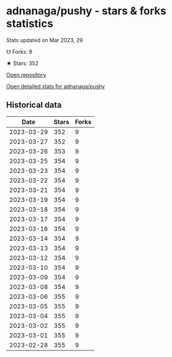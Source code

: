 # adnanaga/pushy - stars & forks statistics

Stats updated on Mar 2023, 29

☋ Forks: 9

★ Stars: 352

[Open repository](https://github.com/adnanaga/pushy)

[Open detailed stats for adnanaga/pushy](https://reviewgithub.com/rep/adnanaga/pushy)

## Historical data
| Date | Stars | Forks |
|------|-------|-------|
| 2023-03-29 | 352 | 9 | 
| 2023-03-27 | 352 | 9 | 
| 2023-03-26 | 353 | 9 | 
| 2023-03-25 | 354 | 9 | 
| 2023-03-23 | 354 | 9 | 
| 2023-03-22 | 354 | 9 | 
| 2023-03-21 | 354 | 9 | 
| 2023-03-19 | 354 | 9 | 
| 2023-03-18 | 354 | 9 | 
| 2023-03-17 | 354 | 9 | 
| 2023-03-16 | 354 | 9 | 
| 2023-03-14 | 354 | 9 | 
| 2023-03-13 | 354 | 9 | 
| 2023-03-12 | 354 | 9 | 
| 2023-03-10 | 354 | 9 | 
| 2023-03-09 | 354 | 9 | 
| 2023-03-08 | 354 | 9 | 
| 2023-03-06 | 355 | 9 | 
| 2023-03-05 | 355 | 9 | 
| 2023-03-04 | 355 | 9 | 
| 2023-03-02 | 355 | 9 | 
| 2023-03-01 | 355 | 9 | 
| 2023-02-28 | 355 | 9 | 


